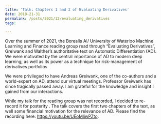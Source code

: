 ```yaml
---
title: 'Talk: Chapters 1 and 2 of Evaluating Derivatives'
date: 2018-21-31
permalink: /posts/2021/12/evaluating_derivatives
tags:

---
```

Over the summer of 2021, the Borealis AI/ University of Waterloo Machine Learning and Finance reading group read through “Evaluating Derivatives”, Greiwank and Walther’s authoritative text on Automatic Differentiation (AD).  We were motivated by the central importance of AD to modern deep learning, as well as its power as a technique for risk-management of derivatives portfolios.

We were privileged to have Andreas Greiwank, one of the co-authors and a world-expert on AD, attend our virtual meetings.  Professor Greiwank has since tragically passed away.  I am grateful for the knowledge and insight I gained from our interactions.

While my talk for the reading group was not recorded, I decided to re-record it for posterity .  The talk covers the first two chapters of the text, as well some financial motivation for the relevance of AD. Please find the recording here: https://youtu.be/UEoMliwPZto.
